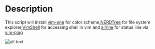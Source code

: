 # Description
This script will install [vim-one](https://github.com/rakr/vim-one) for color scheme,[NERDTree](https://github.com/scrooloose/nerdtree) for file system explorer,[VimShell](https://github.com/Shougo/vimshell.vim) for accessing shell in vim and [airline](https://github.com/vim-airline/vim-airline) for status line via [vim-plug](https://github.com/junegunn/vim-plug)

![alt text](https://raw.githubusercontent.com/mzd245/vimrc/master/image.png)

